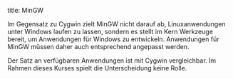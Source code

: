 title: MinGW

Im Gegensatz zu Cygwin zielt MinGW nicht darauf ab, Linuxanwendungen unter Windows laufen zu lassen, sondern es stellt im Kern Werkzeuge bereit, um Anwendungen für Windows zu entwickeln. Anwendungen für MinGW müssen daher auch entsprechend angepasst werden.

Der Satz an verfügbaren Anwendungen ist mit Cygwin vergleichbar. Im Rahmen dieses Kurses spielt die Unterscheidung keine Rolle.
